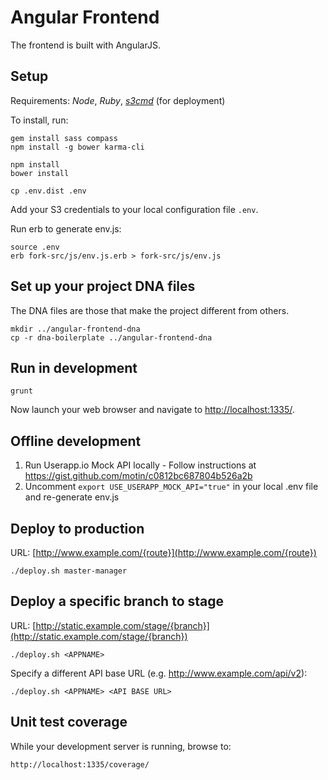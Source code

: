 Angular Frontend
===========================

The frontend is built with AngularJS.

## Setup

Requirements: *Node*, *Ruby*, [*s3cmd*](http://s3tools.org/s3cmd) (for deployment)

To install, run:

    gem install sass compass
    npm install -g bower karma-cli

    npm install
    bower install

    cp .env.dist .env

Add your S3 credentials to your local configuration file `.env`.

Run erb to generate env.js:

    source .env
    erb fork-src/js/env.js.erb > fork-src/js/env.js

## Set up your project DNA files

The DNA files are those that make the project different from others.

    mkdir ../angular-frontend-dna
    cp -r dna-boilerplate ../angular-frontend-dna

## Run in development

    grunt

Now launch your web browser and navigate to [http://localhost:1335/]().

## Offline development

1. Run Userapp.io Mock API locally - Follow instructions at https://gist.github.com/motin/c0812bc687804b526a2b
2. Uncomment `export USE_USERAPP_MOCK_API="true"` in your local .env file and re-generate env.js

## Deploy to production

URL: [http://www.example.com/{route}](http://www.example.com/{route})

    ./deploy.sh master-manager

## Deploy a specific branch to stage

URL: [http://static.example.com/stage/{branch}](http://static.example.com/stage/{branch})

    ./deploy.sh <APPNAME>

Specify a different API base URL (e.g. http://www.example.com/api/v2):

    ./deploy.sh <APPNAME> <API BASE URL>

## Unit test coverage

While your development server is running, browse to:

    http://localhost:1335/coverage/
